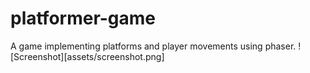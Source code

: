 # platformer-game
A game implementing platforms and player movements using phaser. 
![Screenshot][assets/screenshot.png]
